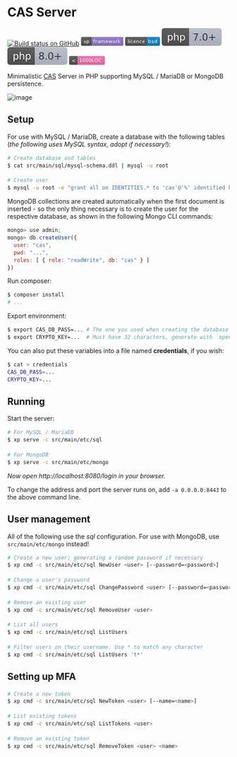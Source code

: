 CAS Server
==========

[![Build status on GitHub](https://github.com/thekid/cas/workflows/Tests/badge.svg)](https://github.com/thekid/cas/actions)
[![Uses XP Framework](https://raw.githubusercontent.com/xp-framework/web/master/static/xp-framework-badge.png)](https://github.com/xp-framework/core)
[![BSD Licence](https://raw.githubusercontent.com/xp-framework/web/master/static/licence-bsd.png)](https://github.com/xp-framework/core/blob/master/LICENCE.md)
[![Requires PHP 7.0+](https://raw.githubusercontent.com/xp-framework/web/master/static/php-7_0plus.svg)](http://php.net/)
[![Supports PHP 8.0+](https://raw.githubusercontent.com/xp-framework/web/master/static/php-8_0plus.svg)](http://php.net/)
![Less than 1000 lines](https://raw.githubusercontent.com/xp-framework/web/master/static/less-than-1000LOC.png)

Minimalistic [CAS](https://apereo.github.io/cas/) Server in PHP supporting MySQL / MariaDB or MongoDB persistence.

![image](https://user-images.githubusercontent.com/696742/96371316-6a6d9b00-1161-11eb-8662-0d96e23610f7.png)

Setup
-----
For use with MySQL / MariaDB, create a database with the following tables (*the following uses MySQL syntax, adopt if necessary!*):

```bash
# Create database and tables
$ cat src/main/sql/mysql-schema.ddl | mysql -u root

# Create user
$ mysql -u root -e "grant all on IDENTITIES.* to 'cas'@'%' identified by '...'"
```

MongoDB collections are created automatically when the first document is inserted - so the only thing necessary is to create the user for the respective database, as shown in the following Mongo CLI commands:

```javascript
mongo> use admin;
mongo> db.createUser({
  user: "cas",
  pwd: "...",
  roles: [ { role: "readWrite", db: "cas" } ]
})
```

Run composer:

```sh
$ composer install
# ...
```

Export environment:

```sh
$ export CAS_DB_PASS=... # The one you used when creating the database user above
$ export CRYPTO_KEY=...  # Must have 32 characters, generate with `openssl rand -base64 24`
```

You can also put these variables into a file named **credentials**, if you wish:

```sh
$ cat > credentials
CAS_DB_PASS=...
CRYPTO_KEY=...
```

Running
-------
Start the server:

```sh
# For MySQL / MariaDB
$ xp serve -c src/main/etc/sql

# For MongoDB
$ xp serve -c src/main/etc/mongo
```

*Now open http://localhost:8080/login in your browser.*

To change the address and port the server runs on, add `-a 0.0.0.0:8443` to the above command line.

User management
---------------
All of the following use the *sql* configuration. For use with MongoDB, use `src/main/etc/mongo` instead!

```sh
# Create a new user; generating a random password if necessary
$ xp cmd -c src/main/etc/sql NewUser <user> [--password=<password>]

# Change a user's password
$ xp cmd -c src/main/etc/sql ChangePassword <user> [--password=<password>]

# Remove an existing user
$ xp cmd -c src/main/etc/sql RemoveUser <user>

# List all users
$ xp cmd -c src/main/etc/sql ListUsers

# Filter users on their username. Use * to match any character
$ xp cmd -c src/main/etc/sql ListUsers 't*'
```

Setting up MFA
--------------

```sh
# Create a new token
$ xp cmd -c src/main/etc/sql NewToken <user> [--name=<name>]

# List existing tokens
$ xp cmd -c src/main/etc/sql ListTokens <user>

# Remove an existing token
$ xp cmd -c src/main/etc/sql RemoveToken <user> <name>
```

